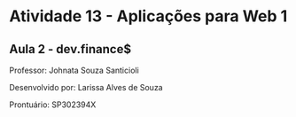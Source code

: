 # Atividade 13 - Aplicações para Web 1

## Aula 2 - dev.finance$

Professor: Johnata Souza Santicioli

Desenvolvido por: Larissa Alves de Souza

Prontuário: SP302394X
